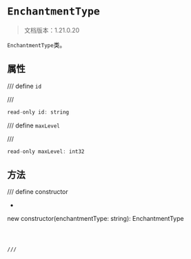# `EnchantmentType`

> 文档版本：1.21.0.20

`EnchantmentType`类。

## 属性

/// define
`id`


///

```js
read-only id: string
```


/// define
`maxLevel`


///

```js
read-only maxLevel: int32
```


## 方法

/// define
constructor

- ```js
new constructor(enchantmentType: string): EnchantmentType
```



///

